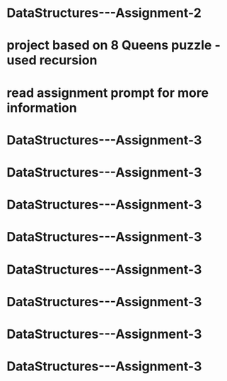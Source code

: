 # DataStructures---Assignment-2
# project based on 8 Queens puzzle - used recursion
# read assignment prompt for more information
# DataStructures---Assignment-3
# DataStructures---Assignment-3
# DataStructures---Assignment-3
# DataStructures---Assignment-3
# DataStructures---Assignment-3
# DataStructures---Assignment-3
# DataStructures---Assignment-3
# DataStructures---Assignment-3
